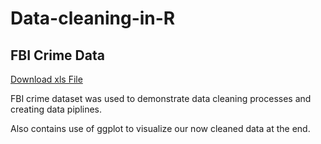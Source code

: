 # Data-cleaning-in-R

## FBI Crime Data
[Download xls File](https://github.com/Tobenna-codes/Data-cleaning-in-R/blob/main/FBI%20Crime%20Data.xls)

FBI crime dataset was used to demonstrate data cleaning processes and creating data piplines.

Also contains use of ggplot to visualize our now cleaned data at the end.
